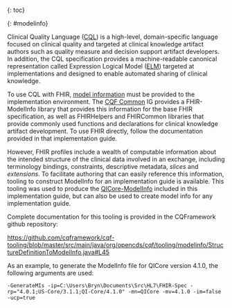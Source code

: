 {: toc}

{: #modelinfo}



Clinical Quality Language ([CQL](http://cql.hl7.org)) is a high-level, domain-specific language focused on clinical quality and targeted at clinical knowledge artifact authors such as quality measure and decision support artifact developers. In addition, the CQL specification provides a machine-readable canonical representation called Expression Logical Model ([ELM](https://cql.hl7.org/04-logicalspecification.html)) targeted at implementations and designed to enable automated sharing of clinical knowledge.

To use CQL with FHIR, [model information](https://cql.hl7.org/07-physicalrepresentation.html#data-model-references) must be provided to the implementation environment. The [CQF Common](http://build.fhir.org/ig/cqframework/cqf) IG provides a FHIR-ModelInfo library that provides this information for the base FHIR specification, as well as FHIRHelpers and FHIRCommon libraries that provide commonly used functions and declarations for clinical knowledge artifact development. To use FHIR directly, follow the documentation provided in that implementation guide.

However, FHIR profiles include a wealth of computable information about the intended structure of the clinical data involved in an exchange, including terminology bindings, constraints, descriptive metadata, _slices_ and _extensions_. To facilitate authoring that can easily reference this information, tooling to construct ModelInfo for an implementation guide is available. This tooling was used to produce the [QICore-ModelInfo](Library-QICore-ModelInfo.html) included in this implementation guide, but can also be used to create model info for any implementation guide.

Complete documentation for this tooling is provided in the CQFramework github repository:

https://github.com/cqframework/cqf-tooling/blob/master/src/main/java/org/opencds/cqf/tooling/modelinfo/StructureDefinitionToModelInfo.java#L45

As an example, to generate the ModelInfo file for QICore version 4.1.0, the following arguments are used:

```
-GenerateMIs -ip=C:\Users\Bryn\Documents\Src\HL7\FHIR-Spec -rp="4.0.1;US-Core/3.1.1;QI-Core/4.1.0" -mn=QICore -mv=4.1.0 -im=false -ucp=true
```

